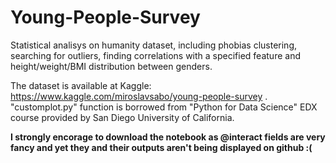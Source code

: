 # Young-People-Survey
Statistical analisys on humanity dataset, including phobias clustering, searching for outliers, finding correlations with a specified feature and height/weight/BMI distribution between genders.

The dataset is available at Kaggle: https://www.kaggle.com/miroslavsabo/young-people-survey .\
"customplot.py" function is borrowed from "Python for Data Science" EDX course provided by San Diego University of California.

**I strongly encorage to download the notebook as @interact fields are very fancy and yet they and their outputs aren't being displayed on github :(**

